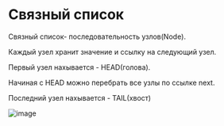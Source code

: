 # Связный список

Связный список- последовательность узлов(Node).

Каждый узел хранит значение и ссылку на следующий узел.

Первый узел нахывается - HEAD(голова).

Начиная с HEAD можно перебрать все узлы по ссылке next.

Последний узел нахывается - TAIL(хвост)

![image](https://github.com/user-attachments/assets/b856f01a-7814-4c6f-9fa3-f3d1627b2c51)

